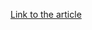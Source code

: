 [Link to the article](https://www.akamai.com/blog/security/holiday-readiness-best-practices-detecting-mitigating-attacks)

